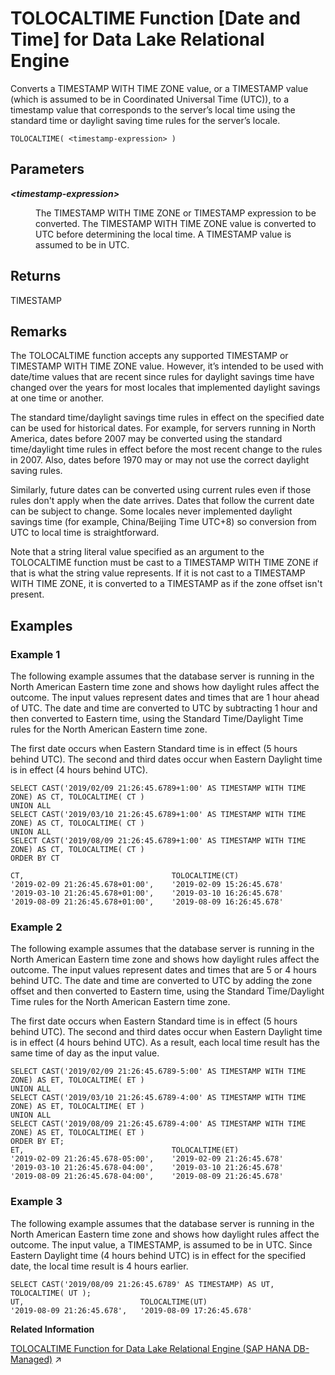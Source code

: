 <!-- loiob472502b94a84aa78fd78db19b985f66 -->

# TOLOCALTIME Function \[Date and Time\] for Data Lake Relational Engine

Converts a TIMESTAMP WITH TIME ZONE value, or a TIMESTAMP value \(which is assumed to be in Coordinated Universal Time \(UTC\)\), to a timestamp value that corresponds to the server’s local time using the standard time or daylight saving time rules for the server’s locale.



```
TOLOCALTIME( <timestamp-expression> )
```



<a name="loiob472502b94a84aa78fd78db19b985f66__TOLOCALTIME_parm1"/>

## Parameters


<dl>
<dt><b>

*<timestamp-expression\>*

</b></dt>
<dd>

The TIMESTAMP WITH TIME ZONE or TIMESTAMP expression to be converted. The TIMESTAMP WITH TIME ZONE value is converted to UTC before determining the local time. A TIMESTAMP value is assumed to be in UTC.



</dd>
</dl>



<a name="loiob472502b94a84aa78fd78db19b985f66__TOLOCALTIME_returns1"/>

## Returns

TIMESTAMP



<a name="loiob472502b94a84aa78fd78db19b985f66__TOLOCALTIME_remarks1"/>

## Remarks

The TOLOCALTIME function accepts any supported TIMESTAMP or TIMESTAMP WITH TIME ZONE value. However, it’s intended to be used with date/time values that are recent since rules for daylight savings time have changed over the years for most locales that implemented daylight savings at one time or another.

The standard time/daylight savings time rules in effect on the specified date can be used for historical dates. For example, for servers running in North America, dates before 2007 may be converted using the standard time/daylight time rules in effect before the most recent change to the rules in 2007. Also, dates before 1970 may or may not use the correct daylight saving rules.

Similarly, future dates can be converted using current rules even if those rules don't apply when the date arrives. Dates that follow the current date can be subject to change. Some locales never implemented daylight savings time \(for example, China/Beijing Time UTC+8\) so conversion from UTC to local time is straightforward.

Note that a string literal value specified as an argument to the TOLOCALTIME function must be cast to a TIMESTAMP WITH TIME ZONE if that is what the string value represents. If it is not cast to a TIMESTAMP WITH TIME ZONE, it is converted to a TIMESTAMP as if the zone offset isn't present.



<a name="loiob472502b94a84aa78fd78db19b985f66__TOLOCALTIME_examples1"/>

## Examples



### Example 1

The following example assumes that the database server is running in the North American Eastern time zone and shows how daylight rules affect the outcome. The input values represent dates and times that are 1 hour ahead of UTC. The date and time are converted to UTC by subtracting 1 hour and then converted to Eastern time, using the Standard Time/Daylight Time rules for the North American Eastern time zone.

The first date occurs when Eastern Standard time is in effect \(5 hours behind UTC\). The second and third dates occur when Eastern Daylight time is in effect \(4 hours behind UTC\).

```
SELECT CAST('2019/02/09 21:26:45.6789+1:00' AS TIMESTAMP WITH TIME ZONE) AS CT, TOLOCALTIME( CT )
UNION ALL
SELECT CAST('2019/03/10 21:26:45.6789+1:00' AS TIMESTAMP WITH TIME ZONE) AS CT, TOLOCALTIME( CT )
UNION ALL
SELECT CAST('2019/08/09 21:26:45.6789+1:00' AS TIMESTAMP WITH TIME ZONE) AS CT, TOLOCALTIME( CT )
ORDER BY CT

CT,                                 TOLOCALTIME(CT)
'2019-02-09 21:26:45.678+01:00',    '2019-02-09 15:26:45.678'
'2019-03-10 21:26:45.678+01:00',    '2019-03-10 16:26:45.678'
'2019-08-09 21:26:45.678+01:00',    '2019-08-09 16:26:45.678'

```



### Example 2

The following example assumes that the database server is running in the North American Eastern time zone and shows how daylight rules affect the outcome. The input values represent dates and times that are 5 or 4 hours behind UTC. The date and time are converted to UTC by adding the zone offset and then converted to Eastern time, using the Standard Time/Daylight Time rules for the North American Eastern time zone.

The first date occurs when Eastern Standard time is in effect \(5 hours behind UTC\). The second and third dates occur when Eastern Daylight time is in effect \(4 hours behind UTC\). As a result, each local time result has the same time of day as the input value.

```
SELECT CAST('2019/02/09 21:26:45.6789-5:00' AS TIMESTAMP WITH TIME ZONE) AS ET, TOLOCALTIME( ET )
UNION ALL
SELECT CAST('2019/03/10 21:26:45.6789-4:00' AS TIMESTAMP WITH TIME ZONE) AS ET, TOLOCALTIME( ET )
UNION ALL
SELECT CAST('2019/08/09 21:26:45.6789-4:00' AS TIMESTAMP WITH TIME ZONE) AS ET, TOLOCALTIME( ET )
ORDER BY ET;
ET,                                 TOLOCALTIME(ET)
'2019-02-09 21:26:45.678-05:00',    '2019-02-09 21:26:45.678'
'2019-03-10 21:26:45.678-04:00',    '2019-03-10 21:26:45.678'
'2019-08-09 21:26:45.678-04:00',    '2019-08-09 21:26:45.678'

```



### Example 3

The following example assumes that the database server is running in the North American Eastern time zone and shows how daylight rules affect the outcome. The input value, a TIMESTAMP, is assumed to be in UTC. Since Eastern Daylight time \(4 hours behind UTC\) is in effect for the specified date, the local time result is 4 hours earlier.

```
SELECT CAST('2019/08/09 21:26:45.6789' AS TIMESTAMP) AS UT, TOLOCALTIME( UT );
UT,                          TOLOCALTIME(UT)
'2019-08-09 21:26:45.678',   '2019-08-09 17:26:45.678'

```

**Related Information**  


[TOLOCALTIME Function for Data Lake Relational Engine (SAP HANA DB-Managed)](https://help.sap.com/viewer/a898e08b84f21015969fa437e89860c8/2023_2_QRC/en-US/9533cea8d9b04beb9ed814b1a9ef641d.html "Converts a TIMESTAMP WITH TIME ZONE value, or a TIMESTAMP value (which is assumed to be in Coordinated Universal Time (UTC)), to a timestamp value that corresponds to the server’s local time using the standard time or daylight saving time rules for the server’s locale.") :arrow_upper_right:


